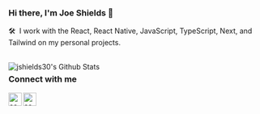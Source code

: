 ### Hi there, I'm Joe Shields 👋

🛠 &nbsp;I work with the React, React Native, JavaScript, TypeScript, Next, and Tailwind on my personal projects.

<br />

<img align="left" alt="jshields30's Github Stats" src="https://github-readme-stats.vercel.app/api?username=jshields30&show_icons=true&hide_border=true" />

### Connect with me

[<img align="left" alt="social-media-profile | Twitter" width="26px" color="white" src="https://cdn.jsdelivr.net/npm/simple-icons@v3/icons/twitter.svg" target="_blank" />](https://twitter.com/JShields312)
[<img align="left" alt="social-media-profile | LinkedIn" width="26px" color="white" src="https://cdn.jsdelivr.net/npm/simple-icons@v3/icons/linkedin.svg" target="_blank" />](https://www.linkedin.com/in/jshields90/)
